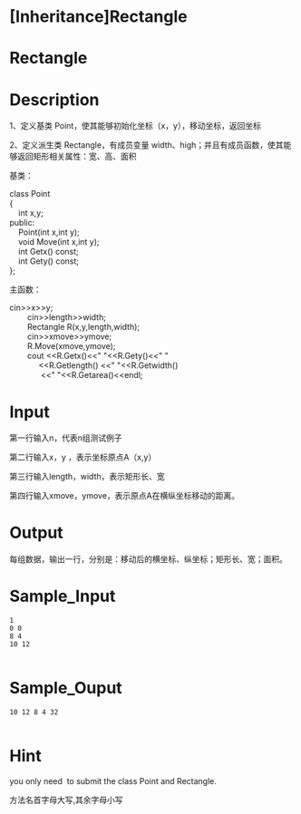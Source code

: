 # [Inheritance]Rectangle

# Rectangle

# Description
<p>1、定义基类 Point，使其能够初始化坐标（x，y），移动坐标，返回坐标</p>
<p>2、定义派生类 Rectangle，有成员变量 width、high；并且有成员函数，使其能够返回矩形相关属性：宽、高、面积</p>
<p>基类：</p>
<div>class Point</div>
<div>{ &nbsp;</div>
<div>&nbsp; &nbsp; int x,y;</div>
<div>public:</div>
<div>&nbsp; &nbsp; Point(int x,int y);</div>
<div>&nbsp; &nbsp; void Move(int x,int y);</div>
<div>&nbsp; &nbsp; int Getx() const;</div>
<div>&nbsp; &nbsp; int Gety() const;</div>
<div>};</div>
<p>主函数：</p>
<p>cin&gt;&gt;x&gt;&gt;y;<br />
&nbsp;&nbsp; &nbsp;&nbsp;&nbsp; &nbsp;cin&gt;&gt;length&gt;&gt;width;<br />
&nbsp;&nbsp; &nbsp;&nbsp;&nbsp; &nbsp;Rectangle R(x,y,length,width);<br />
&nbsp;&nbsp; &nbsp;&nbsp;&nbsp; &nbsp;cin&gt;&gt;xmove&gt;&gt;ymove;<br />
&nbsp;&nbsp; &nbsp;&nbsp;&nbsp; &nbsp;R.Move(xmove,ymove);<br />
&nbsp;&nbsp; &nbsp;&nbsp;&nbsp; &nbsp;cout &lt;&lt;R.Getx()&lt;&lt;&quot; &quot;&lt;&lt;R.Gety()&lt;&lt;&quot; &quot;<br />
&nbsp;&nbsp; &nbsp;&nbsp;&nbsp; &nbsp;&nbsp;&nbsp; &nbsp; &lt;&lt;R.Getlength() &lt;&lt;&quot; &quot;&lt;&lt;R.Getwidth()<br />
&nbsp;&nbsp; &nbsp;&nbsp;&nbsp; &nbsp; &nbsp;&nbsp; &nbsp; &lt;&lt;&quot; &quot;&lt;&lt;R.Getarea()&lt;&lt;endl;</p>

# Input
<p>第一行输入n，代表n组测试例子</p>
<p>第二行输入x，y ，表示坐标原点A（x,y）</p>
<p>第三行输入length，width，表示矩形长、宽</p>
<p>第四行输入xmove，ymove，表示原点A在横纵坐标移动的距离。</p>

# Output
<p>每组数据，输出一行，分别是：移动后的横坐标、纵坐标；矩形长、宽；面积。</p>

# Sample_Input
```
1
0 0
8 4
10 12


```

# Sample_Ouput
```
10 12 8 4 32


```

# Hint
<p>you ﻿only&nbsp;need &nbsp;to submit the class Point and Rectangle.</p>
<p>方法名首字母大写,其余字母小写</p>

